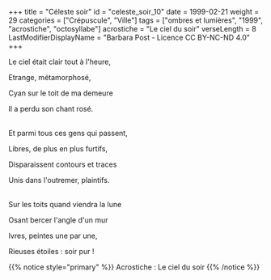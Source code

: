 +++
title = "Céleste soir"
id = "celeste_soir_10"
date = 1999-02-21
weight = 29
categories = ["Crépuscule", "Ville"]
tags = ["ombres et lumières", "1999", "acrostiche", "octosyllabe"]
acrostiche = "Le ciel du soir"
verseLength = 8
LastModifierDisplayName = "Barbara Post - Licence CC BY-NC-ND 4.0"
+++

Le ciel était clair tout à l'heure,

Etrange, métamorphosé,

Cyan sur le toit de ma demeure

Il a perdu son chant rosé.

 \
Et parmi tous ces gens qui passent,

Libres, de plus en plus furtifs,

Disparaissent contours et traces

Unis dans l'outremer, plaintifs.

 \
Sur les toits quand viendra la lune

Osant bercer l'angle d'un mur

Ivres, peintes une par une,

Rieuses étoiles : soir pur !

{{% notice style="primary" %}}
Acrostiche : Le ciel du soir
{{% /notice %}}
